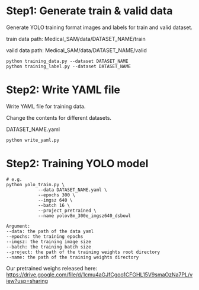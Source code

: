 # Step1: Generate train & valid data
Generate YOLO training format images and labels  for train and valid dataset.

train data path: Medical_SAM/data/DATASET_NAME/train

vaild data path: Medical_SAM/data/DATASET_NAME/valid

```
python training_data.py --dataset DATASET_NAME
python training_label.py --dataset DATASET_NAME
```

# Step2: Write YAML file
Write YAML file for training data.

Change the contents for different datasets.

DATASET_NAME.yaml

```
python write_yaml.py
```

# Step2: Training YOLO model

```
# e.g.
python yolo_train.py \
			--data DATASET_NAME.yaml \
			--epochs 300 \
			--imgsz 640 \
			--batch 16 \
			--project pretrained \
			--name yolov8m_300e_imgsz640_dsbowl
			
Argument:
--data: the path of the data yaml
--epochs: the training epochs
--imgsz: the training image size
--batch: the training batch size
--project: the path of the training weights root directory
--name: the path of the training weights directory
```

Our pretrained weighs released here: https://drive.google.com/file/d/1cmu4aGJfCgoo1CFGHL15V9smaOzNa7PL/view?usp=sharing
